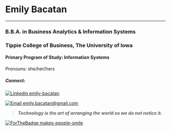 # Emily Bacatan #
 - - - - 
### B.B.A. in Business Analytics & Information Systems ###
### Tippie College of Business, The University of Iowa ###
#### Primary Program of Study: Information Systems ####
Pronouns: she/her/hers

##### Connect: #####
[![Linkedin](https://i.stack.imgur.com/gVE0j.png) emily-bacatan](https://www.linkedin.com/in/emily-bacatan/)


[![Email](https://glyphicons.com/img/glyphicons/halflings/2x/glyphicons-halflings-3-envelope@2x.png) emily.bacatan@gmail.com](mailto:emily.bacatan@gmail.com)




> ***Technology is the art of arranging the world so we do not notice it.***

[![ForTheBadge makes-people-smile](http://ForTheBadge.com/images/badges/makes-people-smile.svg)](https://github.com/msbacatan?tab=repositories)

<!--
**msbacatan/msbacatan** is a ✨ _special_ ✨ repository because its `README.md` (this file) appears on your GitHub profile.

Here are some ideas to get you started:

- 🔭 I’m currently working on ...
- 🌱 I’m currently learning ...
- 👯 I’m looking to collaborate on ...
- 🤔 I’m looking for help with ...
- 💬 Ask me about ...
- 📫 How to reach me: ...
- 😄 Pronouns: ...
- ⚡ Fun fact: ...
-->
